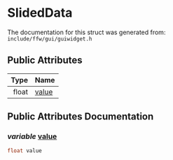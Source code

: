 SlidedData
===================================


The documentation for this struct was generated from: `include/ffw/gui/guiwidget.h`



## Public Attributes

| Type | Name |
| -------: | :------- |
|  float | [value](#a4645a6b) |


## Public Attributes Documentation

### _variable_ <a id="a4645a6b" href="#a4645a6b">value</a>

```cpp
float value
```





